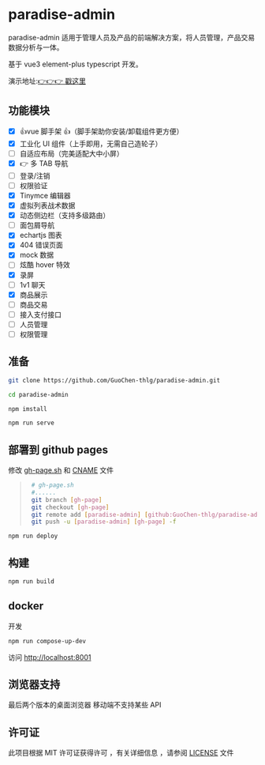 # paradise-admin

paradise-admin 适用于管理人员及产品的前端解决方案，将人员管理，产品交易数据分析与一体。

基于 vue3 element-plus typescript 开发。

演示地址:[👉👉👉 戳这里](https://paradise-admin.thlg.ml/)

## 功能模块

-   [x] 👍vue 脚手架 👍（脚手架助你安装/卸载组件更方便）
-   [x] 工业化 UI 组件（上手即用，无需自己造轮子）
-   [ ] 自适应布局（完美适配大中小屏）
-   [x] 👉 多 TAB 导航
-   [ ] 登录/注销
-   [ ] 权限验证
-   [x] Tinymce 编辑器
-   [x] 虚拟列表战术数据
-   [x] 动态侧边栏（支持多级路由）
-   [ ] 面包屑导航
-   [x] echartjs 图表
-   [x] 404 错误页面
-   [x] mock 数据
-   [ ] 炫酷 hover 特效
-   [x] 录屏
-   [ ] 1v1 聊天
-   [x] 商品展示
-   [ ] 商品交易
-   [ ] 接入支付接口
-   [ ] 人员管理
-   [ ] 权限管理

## 准备

```sh
git clone https://github.com/GuoChen-thlg/paradise-admin.git

cd paradise-admin

npm imstall

npm run serve
```

## 部署到 github pages

修改 [gh-page.sh](https://github.com/GuoChen-thlg/paradise-admin/blob/dev/gh-page.sh) 和 [CNAME](https://github.com/GuoChen-thlg/paradise-admin/blob/dev/CNAME) 文件

> ```sh
>  # gh-page.sh
>  #......
>  git branch [gh-page]
>  git checkout [gh-page]
>  git remote add [paradise-admin] [github:GuoChen-thlg/paradise-admin.git]
>  git push -u [paradise-admin] [gh-page] -f
> ```

```sh
npm run deploy
```

## 构建

```sh
npm run build
```

## docker

开发

```sh
npm run compose-up-dev
```

访问 [http://localhost:8001](http://localhost:8001)

## 浏览器支持

最后两个版本的桌面浏览器 移动端不支持某些 API

## 许可证

此项目根据 MIT 许可证获得许可 ，有关详细信息 ，请参阅 [LICENSE](https://github.com/GuoChen-thlg/paradise-admin/blob/dev/LICENSE) 文件
